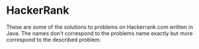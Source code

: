 # HackerRank

These are some of the solutions to problems on Hackerrank.com written in Java. The names don't correspond to the problems name exactly but
more correspond to the described problem.
